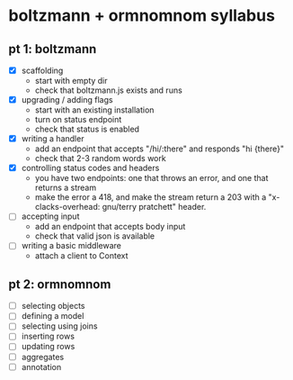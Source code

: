 # boltzmann + ormnomnom syllabus

## pt 1: boltzmann

- [x] scaffolding
  - start with empty dir
  - check that boltzmann.js exists and runs
- [x] upgrading / adding flags
  - start with an existing installation
  - turn on status endpoint
  - check that status is enabled
- [x] writing a handler
  - add an endpoint that accepts "/hi/:there" and responds "hi {there}"
  - check that 2-3 random words work
- [x] controlling status codes and headers
  - you have two endpoints: one that throws an error, and one that
    returns a stream
  - make the error a 418, and make the stream return a 203 with a
    "x-clacks-overhead: gnu/terry pratchett" header.
- [ ] accepting input
  - add an endpoint that accepts body input
  - check that valid json is available
- [ ] writing a basic middleware
  - attach a client to Context

## pt 2: ormnomnom

- [ ] selecting objects
- [ ] defining a model
- [ ] selecting using joins
- [ ] inserting rows
- [ ] updating rows
- [ ] aggregates
- [ ] annotation
